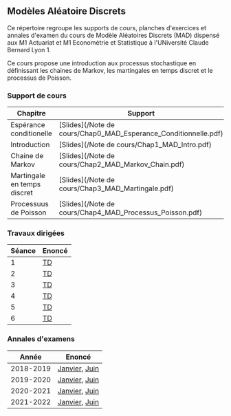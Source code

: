 ## Modèles Aléatoire Discrets	

Ce répertoire regroupe les supports de cours, planches d'exercices et annales d'examen du cours de Modèle Aléatoires Discrets (MAD) dispensé aux M1 Actuariat et M1 Econométrie et Statistique à l'UNiversité Claude Bernard Lyon 1.

Ce cours propose une introduction aux processus stochastique en définissant les chaines de Markov, les martingales en temps discret et le processus de Poisson. 

### Support de cours

Chapitre             | Support
-----------------   | -------------
Espérance conditionelle | [Slides](/Note de cours/Chap0_MAD_Esperance_Conditionnelle.pdf)
Introduction | [Slides](/Note de cours/Chap1_MAD_Intro.pdf)
Chaine de Markov | [Slides](/Note de cours/Chap2_MAD_Markov_Chain.pdf)
Martingale en temps discret | [Slides](/Note de cours/Chap3_MAD_Martingale.pdf)
Processuus de Poisson| [Slides](/Note de cours/Chap4_MAD_Processus_Poisson.pdf)

### Travaux dirigées

Séance             | Enoncé
-----------------   | -------------
1 | [TD](TD/TD1_MAD_corrige.pdf)
2 | [TD](TD/TD2_MAD_corrige.pdf)
3 | [TD](TD/TD3_MAD_corrige.pdf)
4 | [TD](TD/TD4_MAD_corrige.pdf)
5 | [TD](TD/TD5_MAD_corrige.pdf)
6 | [TD](TD/TD6_MAD_corrige.pdf)

### Annales d'examens

Année            | Enoncé
-----------------   | -------------
2018-2019 | [Janvier](Examen/2018-2019/Exam_MAD_M1_2018-2019.pdf), [Juin](Examen/2018-2019/Rattrapage_MAD_M1_2018-2019.pdf)
2019-2020 | [Janvier](Examen/2019-2020/Final/Exam_MAD_Janvier_2020.pdf), [Juin](Examen/2019-2020/Rattrapage/Exam_MAD_Juin_2020.pdf)
2020-2021 | [Janvier](Examen/2020-2021/Exam_MAD_Janvier_2021.pdf), [Juin](Examen/2020-2021/Exam_MAD_Juin_2021.pdf)
2021-2022 | [Janvier](Examen/2021-2022/M1Actu/Final/Exam_MAD_Janvier_2022_M1Actu.pdf), [Juin](Examen/2021-2022/Rattrapage/Exam_MAD_Juin_2022.pdf)